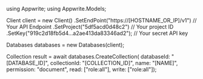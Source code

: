 using Appwrite;
using Appwrite.Models;

Client client = new Client()
    .SetEndPoint("https://[HOSTNAME_OR_IP]/v1") // Your API Endpoint
    .SetProject("5df5acd0d48c2") // Your project ID
    .SetKey("919c2d18fb5d4...a2ae413da83346ad2"); // Your secret API key

Databases databases = new Databases(client);

Collection result = await databases.CreateCollection(
    databaseId: "[DATABASE_ID]",
    collectionId: "[COLLECTION_ID]",
    name: "[NAME]",
    permission: "document",
    read: ["role:all"],
    write: ["role:all"]);